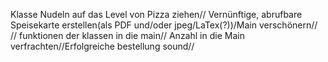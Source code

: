 Klasse Nudeln auf das Level von Pizza ziehen// 
Vernünftige, abrufbare Speisekarte erstellen(als PDF und/oder jpeg/LaTex(?))/Main verschönern// 
// funktionen der klassen in die main// Anzahl in die Main verfrachten//Erfolgreiche bestellung sound//
